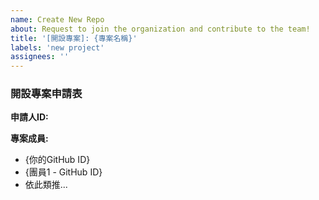```yaml
---
name: Create New Repo
about: Request to join the organization and contribute to the team!
title: '[開設專案]: {專案名稱}'
labels: 'new project'
assignees: ''
---
```


### 開設專案申請表

**申請人ID:**

**專案成員:**

<!-- ⚠️ 注意事項!

請以列表的方式呈現

1. 成員需包含"申請人"
2. 填寫成員時, 請附上GitHub ID
3. 確保所有成員都在此org, 沒有的話請到[a] 並且申請加入!

🔗 鏈結

[a] https://github.com/MatchWorkshop/Join

感謝各位配合! 🎉
-->

- {你的GitHub ID}
- {團員1 - GitHub ID}
- 依此類推...
